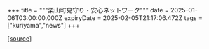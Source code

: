 +++
title = """栗山町見守り・安心ネットワーク"""
date = 2025-01-06T03:00:00.000Z
expiryDate = 2025-02-05T21:17:06.472Z
tags = ["kuriyama","news"]
+++


[[source]](https://www.town.kuriyama.hokkaido.jp/soshiki/43/15354.html)
